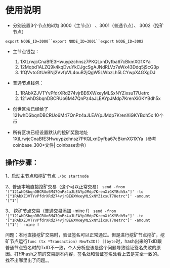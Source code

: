 # 使用说明


* 分别设置3个节点的id为  3000（主节点） 、3001（普通节点）、 3002（挖矿节点）

`export NODE_ID=3000``export NODE_ID=3001``export NODE_ID=3002`

* 主节点钱包：
	1. 1XtLrwjcCnaBfE3Hwuypzchnsz7PKQLxnDyfba67cBkmXG1XYa
	2. 12Mqbd1ALZQ9k4kqDvuYkCJgcSgAJNdRLVz7eWx43Ddq5jScG3p
	3. 1fQVvtoGtUeBNj2VvfpVL4ouB2jQgW5LWbzLh5LCYwpX4GXgDJ

* 普通节点钱包：
	1. 1RAbXZJVTYvPfdrXRd274vjrBE6XWxeyMLSxNYZixsuT7Uetrc
	2. 121whDSbqnDBCRUo6M47QnPz4aJLEAYpJMdp7KrenXiGKYBdh5x

* 创世区块已经给了121whDSbqnDBCRUo6M47QnPz4aJLEAYpJMdp7KrenXiGKYBdh5x 10个币

* 所有区块已经设置默认的挖矿奖励地址1XtLrwjcCnaBfE3Hwuypzchnsz7PKQLxnDyfba67cBkmXG1XYa（参考coinbase_300*文件| coinbase命令）

## 操作步骤：
1、启动主节点和挖矿节点 `./bc startnode`

2、普通本地直接挖矿交易（这个可以正常交易）
`send -from '["121whDSbqnDBCRUo6M47QnPz4aJLEAYpJMdp7KrenXiGKYBdh5x"]' -to '["1RAbXZJVTYvPfdrXRd274vjrBE6XWxeyMLSxNYZixsuT7Uetrc"]' -amount '["1"]' `

3、 挖矿节点交易（普通交易添加 -mine f）
`send -from '["121whDSbqnDBCRUo6M47QnPz4aJLEAYpJMdp7KrenXiGKYBdh5x"]' -to '["1RAbXZJVTYvPfdrXRd274vjrBE6XWxeyMLSxNYZixsuT7Uetrc"]' -amount '["1"]' -mine f`

问题：本地直接挖矿交易时，验证签名可以正常通过。但是进行挖矿节点挖矿，挖矿节点运行`func (tx *Transaction) NewTxID() []byte`时，hash出来的TxID跟普通节点签名时的TxID不一致，个人分析应该是这个问题导致验证签名失败的原因。打印hash之前的交易副本内容，签名处和验证签名处看上去是完全一致的。找不出哪里出了问题。。










	